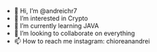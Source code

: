 - 👋 Hi, I’m @andreichr7
- 👀 I’m interested in Crypto
- 🌱 I’m currently learning JAVA 
- 💞️ I’m looking to collaborate on everything
- 📫 How to reach me instagram: chioreanandrei

<!---
andreichr7/andreichr7 is a ✨ special ✨ repository because its `README.md` (this file) appears on your GitHub profile.
You can click the Preview link to take a look at your changes.
--->
